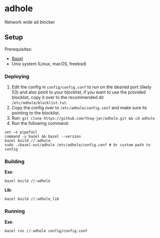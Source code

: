 # adhole

Network wide ad blocker

## Setup
Prerequisites:
- [Bazel](https://bazel.build)
- Unix system (Linux, macOS, freebsd)

### Deploying
1. Edit the config in `config/config.conf` to run on the
desired port (likely 53) and also point to your blocklist,
if you want to use the provided blocklist, copy it over to the recommended
dir `/etc/adhole/blocklist.txt`.
2. Copy the config over to `/etc/adhole/config.conf`
and make sure its pointing to the blocklist.
3. Run: `git clone https://github.com/thoq-jar/adhole.git && cd adhole`
4. Run the following command:
```shell
set -o pipefail
command -v bazel && bazel --version
bazel build //:adhole
sudo ./bazel-out/adhole /etc/adhole/config.conf # Or custom path to config
```
### Building
**Exe**:
```shell
bazel build //:adhole
```

**Lib**:
```shell
bazel build //:adhole_lib
```

### Running
**Exe**:
```shell
bazel run //:adhole config/config.conf
```